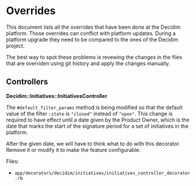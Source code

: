 # Overrides

This document lists all the overrides that have been done at the Decidim platform. Those overrides can conflict with platform updates. During a platform upgrade they need to be compared to the ones of the Decidim project.

The best way to spot these problems is revewing the changes in the files that are overriden using git history and apply the changes manually.

## Controllers

**Decidim::Initiatives::InitiativesController**

The `#default_filter_params` method is being modified so that the default value of the filter `:state` is `"closed"` instead of `"open"`. This change is required to have effect until a date given by the Product Owner, which is the date that marks the start of the signature period for a set of initiatives in the platform.

After the given date, we will have to think what to do with this decorator. Remove it or modify it to make the feature configurable.

Files:
- `app/decorators/decidim/initiatives/initiatives_controller_decorator.rb`
